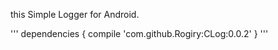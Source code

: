this Simple Logger for Android.

'''
dependencies {
    compile 'com.github.Rogiry:CLog:0.0.2'
}
'''